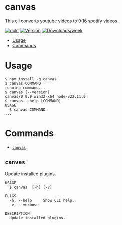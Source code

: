 canvas
=================

This cli converts youtube videos to 9:16 spotify videos


[![oclif](https://img.shields.io/badge/cli-oclif-brightgreen.svg)](https://oclif.io)
[![Version](https://img.shields.io/npm/v/canvas.svg)](https://npmjs.org/package/canvas)
[![Downloads/week](https://img.shields.io/npm/dw/canvas.svg)](https://npmjs.org/package/canvas)


<!-- toc -->
* [Usage](#usage)
* [Commands](#commands)
<!-- tocstop -->
# Usage
<!-- usage -->
```sh-session
$ npm install -g canvas
$ canvas COMMAND
running command...
$ canvas (--version)
canvas/0.0.0 win32-x64 node-v22.11.0
$ canvas --help [COMMAND]
USAGE
  $ canvas COMMAND
...
```
<!-- usagestop -->
# Commands
<!-- commands -->
* [`canvas`](#canvas)

## `canvas`

Update installed plugins.

```
USAGE
  $ canvas  [-h] [-v]

FLAGS
  -h, --help     Show CLI help.
  -v, --verbose

DESCRIPTION
  Update installed plugins.
```
<!-- commandsstop -->
